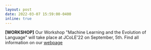 ```yaml
---
layout: post
date: 2022-03-07 15:59:00-0400
inline: true
---
```


**[WORKSHOP]** Our Workshop "Machine Learning and the Evolution of Language" will take place at JCoLE'22 on September, 5th. 
Find all information on our <a href="https://ml4evolang.github.io/" target="_blank" rel="noopener noreferrer">webpage</a>